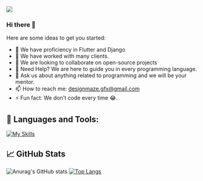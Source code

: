 ![](https://komarev.com/ghpvc/?username=designmazeus1)
### Hi there 👋
Here are some ideas to get you started:

- 🔭 We have proficiency in Flutter and Django
- 🌱 We have worked with many clients.
- 👯 We are looking to collaborate on open-source projects
- 🤔 Need Help? We are here to guide you in every programming language.
- 💬 Ask us about anything related to programming and we will be your mentor.
- 📫 How to reach me: designmaze.gfx@gmail.com
- ⚡ Fun fact: We don't code every time 😂.

## 🧰 Languages and Tools:

[![My Skills](https://skillicons.dev/icons?i=js,html,css,aws,bootstrap,dart,django,docker,electron,flutter,kubernetes,mongodb,linux,nodejs,react)](https://skillicons.dev)

## 📈 GitHub Stats

![Anurag's GitHub stats](https://github-readme-stats.vercel.app/api?username=designmazeus1&show_icons=true&theme=merko)
[![Top Langs](https://github-readme-stats.vercel.app/api/top-langs/?username=designmazeus1&layout=donut)](https://github.com/anuraghazra/github-readme-stats)


